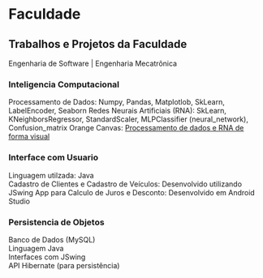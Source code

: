 
# Faculdade
## Trabalhos e Projetos da Faculdade
Engenharia de Software | Engenharia Mecatrônica

### Inteligencia Computacional
Processamento de Dados: Numpy, Pandas, Matplotlob, SkLearn, LabelEncoder, Seaborn
Redes Neurais Artificiais (RNA): SkLearn, KNeighborsRegressor, StandardScaler, MLPClassifier (neural_network), Confusion_matrix
Orange Canvas: <a href="https://orangedatamining.com/">Processamento de dados e RNA de forma visual</a>
### Interface com Usuario
Linguagem utilzada: Java<br>
Cadastro de Clientes e Cadastro de Veículos: Desenvolvido utilizando JSwing
App para Calculo de Juros e Desconto: Desenvolvido em Android Studio
### Persistencia de Objetos
Banco de Dados (MySQL)<br>
Linguagem Java<br>
Interfaces com JSwing<br>
API Hibernate (para persistência)
